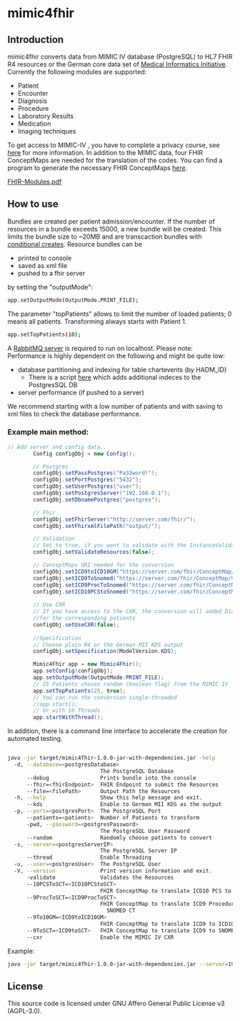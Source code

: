 # mimic4fhir 
## Introduction
mimic4fhir converts data from MIMIC IV database (PostgreSQL) to HL7 FHIR R4 resources or the German core data set of [Medical Informatics Initiative](https://www.medizininformatik-initiative.de/de/der-kerndatensatz-der-medizininformatik-initiative). Currently the following modules are supported: 
- Patient
- Encounter
- Diagnosis
- Procedure
- Laboratory Results
- Medication
- Imaging techniques

To get access to MIMIC-IV , you have to complete a privacy course, see [here](https://mimic-iv.mit.edu/docs/access/) for more information. In addition to the MIMIC data, four FHIR ConceptMaps are needed for the translation of the codes. You can find a program to generate the necessary FHIR ConceptMaps [here](https://github.com/itcr-uni-luebeck/AthenaConceptMaps).

[FHIR-Modules.pdf](https://github.com/itcr-uni-luebeck/mimic4fhir/files/6280022/FHIR-Modules.pdf)

## How to use
Bundles are created per patient admission/encounter. If the number of resources in a bundle exceeds 15000, a new bundle will be created. This limits the bundle size to ~20MB and are transcaction bundles with [conditional creates](https://www.hl7.org/fhir/http.html#ccreate).
Resource bundles can be 
- printed to console
- saved as xml file
- pushed to a fhir server

by setting the "outputMode": 
```sh
app.setOutputMode(OutputMode.PRINT_FILE);
```
The parameter "topPatients" allows to limit the number of loaded patients; 0 means all patients. Transforming always starts with Patient 1.
```sh
app.setTopPatients(10);
```
A [RabbitMQ server](https://www.rabbitmq.com/) is required to run on localhost. 
Please note: Performance is highly dependent on the following and might be quite low:
- database partitioning and indexing for table chartevents (by HADM_ID)
    - There is a script [here](link) which adds additional indeces to the PostgresSQL DB
- server performance (if pushed to a server)

We recommend starting with a low number of patients and with saving to xml files to check the database performance.   
 
### Example main method:
```java
// Add server and config data..
		Config configObj = new Config();

		// Postgres
		configObj.setPassPostgres("Pa33word!");
		configObj.setPortPostgres("5432");
		configObj.setUserPostgres("user");
		configObj.setPostgresServer("192.168.0.1");
		configObj.setDbnamePostgres("postgres");

		// Fhir
		configObj.setFhirServer("http://server.com/fhir/");
		configObj.setFhirxmlFilePath("output/");

		// Validation
		// Set to true, if you want to validate with the InstanceValidator
		configObj.setValidateResources(false);

		// ConceptMaps URI needed for the conversion
		configObj.setICD9toICD10GM("https://server.com/fhir/ConceptMap/d9be1278-282b-4e80-8be5-226cb30a9eb5");
		configObj.setICD9ToSnomed("https://server.com/fhir/ConceptMap/9f0b2a1f-8253-47fc-a8cf-118226823e22");
		configObj.setICD9ProcToSnomed("https://server.com/fhir/ConceptMap/01c83771-6524-46ef-aaa8-4f63e1d837ea");
		configObj.setICD10PCStoSnomed("https://server.com/fhir/ConceptMap/03ea8e3a-7fc3-4fb3-8e30-21af497c2a63");
		
		// Use CXR 
		// If you have access to the CXR, the conversion will added DiagnosticReport and ImagingStudying
		//for the corresponding patients
		configObj.setUseCXR(false);
		
		//Specification 
		// Choose plain R4 or the German MII KDS output
		configObj.setSpecification(ModelVersion.KDS);

		Mimic4Fhir app = new Mimic4Fhir();
		app.setConfig(configObj);
		app.setOutputMode(OutputMode.PRINT_FILE);
		// 25 Patients chosen random (boolean flag) from the MIMIC IV
		app.setTopPatients(25, true);
		// You can run the conversion single-threaded
		//app.start();
		// Or with 10 Threads
		app.startWithThread();
```

In addition, there is a command line interface to accelerate the creation for automated testing.

```sh

java -jar target/mimic4fhir-1.0.0-jar-with-dependencies.jar -help
  -d, --database=<postgresDatabase>
                             The PostgreSQL Database
      --debug                Prints bundle into the console
      --fhir=<fhirEndpoint>  FHIR Endpoint to submit the Resources
      --file=<filePath>      Output Path the Resources
  -h, --help                 Show this help message and exit.
      --kds                  Enable to German MII KDS as the output
  -p, --port=<postgresPort>  The PostgreSQL Port
      --patients=<patients>  Number of Patients to transform
      -pwd, --password=<postgresPassword>
                             The PostgreSQL User Password
      --random               Randomly choose patients to convert
  -s, --server=<postgresServerIP>
                             The PostgreSQL Server IP
      --thread               Enable Threading
  -u, --user=<postgresUser>  The PostgreSQL User
  -V, --version              Print version information and exit.
      -validate              Validates the Resources
      --10PCSToSCT=<ICD10PCStoSCT>
                             FHIR ConceptMap to translate ICD10 PCS to SNOMED CT
      --9ProcToSCT=<ICD9ProcToSCT>
                             FHIR ConceptMap to translate ICD9 Procedure to
                               SNOMED CT
      --9To10GM=<ICD9toICD10GM>
                             FHIR ConceptMap to translate ICD9 to ICD10GM
      --9ToSCT=<ICD9toSCT>   FHIR ConceptMap to translate ICD9 to SNOMED CT
      --cxr                  Enable the MIMIC IV CXR
```

Example:

```sh
java -jar target/mimic4fhir-1.0.0-jar-with-dependencies.jar --server=192.186.0.1 --user=user --password=Pa33word! --patients=20 --thread --file=output/
```

## License
This source code is licensed under GNU Affero General Public License v3 (AGPL-3.0).

